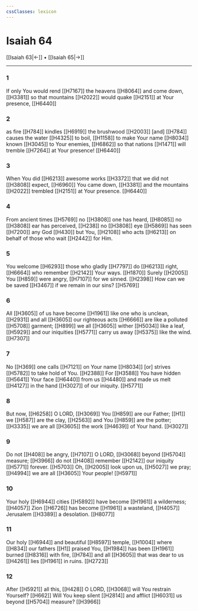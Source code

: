 ```yaml
---
cssClasses: lexicon
---
```


# Isaiah 64

[[Isaiah 63|←]] • [[Isaiah 65|→]]

---

### 1
If only  You would rend [[H7167]] the heavens [[H8064]] and come down, [[H3381]] so that mountains [[H2022]] would quake [[H2151]] at Your presence, [[H6440]]

### 2
as fire [[H784]] kindles [[H6919]] the brushwood [[H2003]] [and] [[H784]] causes the water [[H4325]] to boil, [[H1158]] to make Your name [[H8034]] known [[H3045]] to Your enemies, [[H6862]] so that nations [[H1471]] will tremble [[H7264]] at Your presence! [[H6440]]

### 3
When You did [[H6213]] awesome works [[H3372]] that we did not [[H3808]] expect, [[H6960]] You came down, [[H3381]] and the mountains [[H2022]] trembled [[H2151]] at Your presence. [[H6440]]

### 4
From ancient times [[H5769]] no [[H3808]] one has heard, [[H8085]] no [[H3808]] ear has perceived, [[H238]] no [[H3808]] eye [[H5869]] has seen [[H7200]] any God [[H430]] but You, [[H2108]] who acts [[H6213]] on behalf of those who wait [[H2442]] for Him. 

### 5
You welcome [[H6293]] those who gladly [[H7797]] do [[H6213]] right, [[H6664]] who remember [[H2142]] Your ways. [[H1870]] Surely [[H2005]] You [[H859]] were angry, [[H7107]] for we sinned. [[H2398]] How can we be saved [[H3467]] if we remain in our sins? [[H5769]]

### 6
All [[H3605]] of us have become [[H1961]] like one who is unclean, [[H2931]] and all [[H3605]] our righteous acts [[H6666]] are like a polluted [[H5708]] garment; [[H899]] we all [[H3605]] wither [[H5034]] like a leaf, [[H5929]] and our iniquities [[H5771]] carry us away [[H5375]] like the wind. [[H7307]]

### 7
No [[H369]] one calls [[H7121]] on Your name [[H8034]] [or] strives [[H5782]] to take hold of You. [[H2388]] For [[H3588]] You have hidden [[H5641]] Your face [[H6440]] from us [[H4480]] and made us melt [[H4127]] in the hand [[H3027]] of our iniquity. [[H5771]]

### 8
But now, [[H6258]] O LORD, [[H3069]] You [[H859]] are our Father; [[H1]] we [[H587]] are the clay, [[H2563]] and You [[H859]] are the potter; [[H3335]] we are all [[H3605]] the work [[H4639]] of Your hand. [[H3027]]

### 9
Do not [[H408]] be angry, [[H7107]] O LORD, [[H3068]] beyond [[H5704]] measure; [[H3966]] do not [[H408]] remember [[H2142]] our iniquity [[H5771]] forever. [[H5703]] Oh, [[H2005]] look upon us, [[H5027]] we pray; [[H4994]] we are all [[H3605]] Your people! [[H5971]]

### 10
Your holy [[H6944]] cities [[H5892]] have become [[H1961]] a wilderness; [[H4057]] Zion [[H6726]] has become [[H1961]] a wasteland, [[H4057]] Jerusalem [[H3389]] a desolation. [[H8077]]

### 11
Our holy [[H6944]] and beautiful [[H8597]] temple, [[H1004]] where [[H834]] our fathers [[H1]] praised You, [[H1984]] has been [[H1961]] burned [[H8316]] with fire, [[H784]] and all [[H3605]] that was dear to us [[H4261]] lies [[H1961]] in ruins. [[H2723]]

### 12
After [[H5921]] all this, [[H428]] O LORD, [[H3068]] will You restrain Yourself? [[H662]] Will You keep silent [[H2814]] and afflict [[H6031]] us beyond [[H5704]] measure? [[H3966]]

